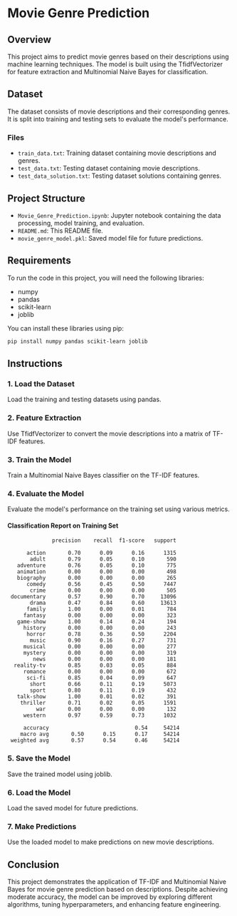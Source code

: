 # Movie Genre Prediction

## Overview
This project aims to predict movie genres based on their descriptions using machine learning techniques. The model is built using the TfidfVectorizer for feature extraction and Multinomial Naive Bayes for classification.

## Dataset
The dataset consists of movie descriptions and their corresponding genres. It is split into training and testing sets to evaluate the model's performance.

### Files
- `train_data.txt`: Training dataset containing movie descriptions and genres.
- `test_data.txt`: Testing dataset containing movie descriptions.
- `test_data_solution.txt`: Testing dataset solutions containing genres.

## Project Structure
- `Movie_Genre_Prediction.ipynb`: Jupyter notebook containing the data processing, model training, and evaluation.
- `README.md`: This README file.
- `movie_genre_model.pkl`: Saved model file for future predictions.

## Requirements
To run the code in this project, you will need the following libraries:
- numpy
- pandas
- scikit-learn
- joblib

You can install these libraries using pip:
```bash
pip install numpy pandas scikit-learn joblib
```

## Instructions

### 1. Load the Dataset
Load the training and testing datasets using pandas.

### 2. Feature Extraction
Use TfidfVectorizer to convert the movie descriptions into a matrix of TF-IDF features.

### 3. Train the Model
Train a Multinomial Naive Bayes classifier on the TF-IDF features.

### 4. Evaluate the Model
Evaluate the model's performance on the training set using various metrics.

#### Classification Report on Training Set
```
              precision    recall  f1-score   support

      action       0.70      0.09      0.16      1315
       adult       0.79      0.05      0.10       590
   adventure       0.76      0.05      0.10       775
   animation       0.00      0.00      0.00       498
   biography       0.00      0.00      0.00       265
      comedy       0.56      0.45      0.50      7447
       crime       0.00      0.00      0.00       505
 documentary       0.57      0.90      0.70     13096
       drama       0.47      0.84      0.60     13613
      family       1.00      0.00      0.01       784
     fantasy       0.00      0.00      0.00       323
   game-show       1.00      0.14      0.24       194
     history       0.00      0.00      0.00       243
      horror       0.78      0.36      0.50      2204
       music       0.90      0.16      0.27       731
     musical       0.00      0.00      0.00       277
     mystery       0.00      0.00      0.00       319
        news       0.00      0.00      0.00       181
  reality-tv       0.85      0.03      0.05       884
     romance       0.00      0.00      0.00       672
      sci-fi       0.85      0.04      0.09       647
       short       0.66      0.11      0.19      5073
       sport       0.80      0.11      0.19       432
   talk-show       1.00      0.01      0.02       391
    thriller       0.71      0.02      0.05      1591
         war       0.00      0.00      0.00       132
     western       0.97      0.59      0.73      1032

     accuracy                           0.54     54214
    macro avg       0.50      0.15      0.17     54214
 weighted avg       0.57      0.54      0.46     54214
```

### 5. Save the Model
Save the trained model using joblib.

### 6. Load the Model
Load the saved model for future predictions.

### 7. Make Predictions
Use the loaded model to make predictions on new movie descriptions.

## Conclusion
This project demonstrates the application of TF-IDF and Multinomial Naive Bayes for movie genre prediction based on descriptions. Despite achieving moderate accuracy, the model can be improved by exploring different algorithms, tuning hyperparameters, and enhancing feature engineering.
